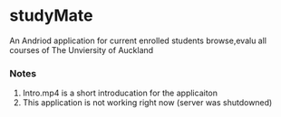 # studyMate
An Andriod application for current enrolled students browse,evalu all courses of The Unviersity of Auckland

### Notes
1. Intro.mp4 is a short introducation for the applicaiton
2. This application is not working right now (server was shutdowned)
